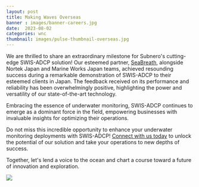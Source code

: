 ```yaml
---
layout: post
title: Making Waves Overseas
banner : images/banner-careers.jpg
date:  2023-08-02
categories: wnc
thumbnail: images/pulse-thumbnail-overseas.jpg
---
```


We are thrilled to share an extraordinary milestone for Subnero's cutting-edge SWIS-ADCP solution! Our esteemed partner, [SeaBreath](https://www.sea-breath.com/), alongside Nortek Japan and Marine Works Japan teams, achieved resounding success during a remarkable demonstration of SWIS-ADCP to their esteemed clients in Japan. The feedback received on its performance and reliability has been overwhelmingly positive, highlighting the power and versatility of our state-of-the-art technology.

Embracing the essence of underwater monitoring, SWIS-ADCP continues to emerge as a dominant force in the field, empowering businesses with invaluable insights for optimizing their operations.

Do not miss this incredible opportunity to enhance your underwater monitoring deployments with SWIS-ADCP! [Connect with us today](https://subnero.com/contact/) to unlock the potential of our solution and take your operations to new depths of success.

Together, let's lend a voice to the ocean and chart a course toward a future of innovation and exploration.

<div class='pulse-img-div'>
    <img src="{{site.baseurl}}/images/pulse-thumbnail-overseas.jpg" class='pulse-img'>
</div>
